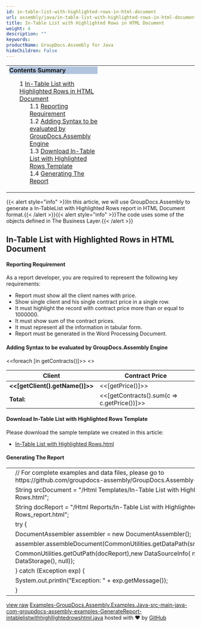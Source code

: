 ```yaml
---
id: in-table-list-with-highlighted-rows-in-html-document
url: assembly/java/in-table-list-with-highlighted-rows-in-html-document
title: In-Table List with Highlighted Rows in HTML Document
weight: 4
description: ""
keywords: 
productName: GroupDocs.Assembly for Java
hideChildren: False
---
```

<table class="sectionMacro" border="0" cellpadding="5" cellspacing="0" width="100%"><tbody><tr><td valign="top" width="50%"><div class="panel" style="border-top-width: 1px; border-right-width: 1px; border-bottom-width: 1px; border-left-width: 1px;"><div class="panelHeader" style="border-bottom-width: 1px; background-color: rgb(176, 196, 222);"><b>Contents Summary</b></div><div class="panelContent"><style type="text/css">div.rbtoc1590607145153 { padding-top: 0px; padding-right: 0px; padding-bottom: 0px; padding-left: 0px; }div.rbtoc1590607145153 ul { list-style-type: none; list-style-image: none; margin-left: 0px; }div.rbtoc1590607145153 li { margin-left: 0px; padding-left: 0px; }</style><div class="toc rbtoc1590607145153"><ul class="toc-indentation"><li><span class="TOCOutline">1</span> <a href="#In-TableListwithHighlightedRowsinHTMLDocument-In-TableListwithHighlightedRowsinHTMLDocument">In-Table List with Highlighted Rows in HTML Document</a><ul class="toc-indentation"><li><span class="TOCOutline">1.1</span> <a href="#In-TableListwithHighlightedRowsinHTMLDocument-ReportingRequirement">Reporting Requirement</a></li><li><span class="TOCOutline">1.2</span> <a href="#In-TableListwithHighlightedRowsinHTMLDocument-AddingSyntaxtobeevaluatedbyGroupDocs.AssemblyEngine">Adding Syntax to be evaluated by GroupDocs.Assembly Engine</a></li><li><span class="TOCOutline">1.3</span> <a href="#In-TableListwithHighlightedRowsinHTMLDocument-DownloadIn-TableListwithHighlightedRowsTemplate">Download In-Table List with Highlighted Rows Template</a></li><li><span class="TOCOutline">1.4</span> <a href="#In-TableListwithHighlightedRowsinHTMLDocument-GeneratingTheReport">Generating The Report</a></li></ul></li></ul></div></div></div></td><td valign="top" width="15%">&nbsp;</td><td valign="top" width="35%">&nbsp;</td></tr></tbody></table>

{{< alert style="info" >}}In this article, we will use GroupDocs.Assembly to generate a In-TableList with Highlighted Rows report in HTML Document format.{{< /alert >}}{{< alert style="info" >}}The code uses some of the objects defined in The Business Layer.{{< /alert >}}

## In-Table List with Highlighted Rows in HTML Document

#### Reporting Requirement

As a report developer, you are required to represent the following key requirements:

*   Report must show all the client names with price.
*   Show single client and his single contract price in a single row.
*   It must highlight the record with contract price more than or equal to 1000000.
*   It must show sum of the contract prices.
*   It must represent all the information in tabular form.
*   Report must be generated in the Word Processing Document.

#### Adding Syntax to be evaluated by GroupDocs.Assembly Engine

<<foreach \[in getContracts()\]>> <</foreach>>

| Client | Contract Price |
| --- | --- |
| **<<\[getClient().getName()\]>>** | <<\[getPrice()\]>> |
| **Total:** | <<\[getContracts().sum(c => c.getPrice())\]>> |

#### Download In-Table List with Highlighted Rows Template

Please download the sample template we created in this article:

*   [In-Table List with Highlighted Rows.html](https://github.com/groupdocs-assembly/GroupDocs.Assembly-for-Java/blob/master/Examples/GroupDocs.Assembly.Examples.Java/Data/Storage/Html%20Templates/In-Table%20List%20with%20Highlighted%20Rows.html?raw=true)

#### Generating The Report

<table class="highlight tab-size js-file-line-container" data-tab-size="8" data-paste-markdown-skip=""><tbody><tr><td id="file-examples-groupdocs-assembly-examples-java-src-main-java-com-groupdocs-assembly-examples-generatereport-intablelistwithhighllightedrowshtml-java-L1" class="blob-num js-line-number" data-line-number="1"></td><td id="file-examples-groupdocs-assembly-examples-java-src-main-java-com-groupdocs-assembly-examples-generatereport-intablelistwithhighllightedrowshtml-java-LC1" class="blob-code blob-code-inner js-file-line"><span class="pl-c"><span class="pl-c">//</span> For complete examples and data files, please go to https://github.com/groupdocs-assembly/GroupDocs.Assembly-for-Java</span></td></tr><tr><td id="file-examples-groupdocs-assembly-examples-java-src-main-java-com-groupdocs-assembly-examples-generatereport-intablelistwithhighllightedrowshtml-java-L2" class="blob-num js-line-number" data-line-number="2"></td><td id="file-examples-groupdocs-assembly-examples-java-src-main-java-com-groupdocs-assembly-examples-generatereport-intablelistwithhighllightedrowshtml-java-LC2" class="blob-code blob-code-inner js-file-line"><span class="pl-smi">String</span> srcDocument <span class="pl-k">=</span> <span class="pl-s"><span class="pl-pds">"</span>/Html Templates/In-Table List with Highlighted Rows.html<span class="pl-pds">"</span></span>;</td></tr><tr><td id="file-examples-groupdocs-assembly-examples-java-src-main-java-com-groupdocs-assembly-examples-generatereport-intablelistwithhighllightedrowshtml-java-L3" class="blob-num js-line-number" data-line-number="3"></td><td id="file-examples-groupdocs-assembly-examples-java-src-main-java-com-groupdocs-assembly-examples-generatereport-intablelistwithhighllightedrowshtml-java-LC3" class="blob-code blob-code-inner js-file-line"><span class="pl-smi">String</span> docReport <span class="pl-k">=</span> <span class="pl-s"><span class="pl-pds">"</span>/Html Reports/In-Table List with Highlighted Rows_report.html<span class="pl-pds">"</span></span>;</td></tr><tr><td id="file-examples-groupdocs-assembly-examples-java-src-main-java-com-groupdocs-assembly-examples-generatereport-intablelistwithhighllightedrowshtml-java-L4" class="blob-num js-line-number" data-line-number="4"></td><td id="file-examples-groupdocs-assembly-examples-java-src-main-java-com-groupdocs-assembly-examples-generatereport-intablelistwithhighllightedrowshtml-java-LC4" class="blob-code blob-code-inner js-file-line"><span class="pl-k">try</span> {</td></tr><tr><td id="file-examples-groupdocs-assembly-examples-java-src-main-java-com-groupdocs-assembly-examples-generatereport-intablelistwithhighllightedrowshtml-java-L5" class="blob-num js-line-number" data-line-number="5"></td><td id="file-examples-groupdocs-assembly-examples-java-src-main-java-com-groupdocs-assembly-examples-generatereport-intablelistwithhighllightedrowshtml-java-LC5" class="blob-code blob-code-inner js-file-line"><span class="pl-smi">DocumentAssembler</span> assembler <span class="pl-k">=</span> <span class="pl-k">new</span> <span class="pl-smi">DocumentAssembler</span>();</td></tr><tr><td id="file-examples-groupdocs-assembly-examples-java-src-main-java-com-groupdocs-assembly-examples-generatereport-intablelistwithhighllightedrowshtml-java-L6" class="blob-num js-line-number" data-line-number="6"></td><td id="file-examples-groupdocs-assembly-examples-java-src-main-java-com-groupdocs-assembly-examples-generatereport-intablelistwithhighllightedrowshtml-java-LC6" class="blob-code blob-code-inner js-file-line">assembler<span class="pl-k">.</span>assembleDocument(<span class="pl-smi">CommonUtilities</span><span class="pl-k">.</span>getDataPath(srcDocument),</td></tr><tr><td id="file-examples-groupdocs-assembly-examples-java-src-main-java-com-groupdocs-assembly-examples-generatereport-intablelistwithhighllightedrowshtml-java-L7" class="blob-num js-line-number" data-line-number="7"></td><td id="file-examples-groupdocs-assembly-examples-java-src-main-java-com-groupdocs-assembly-examples-generatereport-intablelistwithhighllightedrowshtml-java-LC7" class="blob-code blob-code-inner js-file-line"><span class="pl-smi">CommonUtilities</span><span class="pl-k">.</span>getOutPath(docReport),<span class="pl-k">new</span> <span class="pl-smi">DataSourceInfo</span>( <span class="pl-k">new</span> <span class="pl-smi">DataStorage</span>(), <span class="pl-c1">null</span>));</td></tr><tr><td id="file-examples-groupdocs-assembly-examples-java-src-main-java-com-groupdocs-assembly-examples-generatereport-intablelistwithhighllightedrowshtml-java-L8" class="blob-num js-line-number" data-line-number="8"></td><td id="file-examples-groupdocs-assembly-examples-java-src-main-java-com-groupdocs-assembly-examples-generatereport-intablelistwithhighllightedrowshtml-java-LC8" class="blob-code blob-code-inner js-file-line">} <span class="pl-k">catch</span> (<span class="pl-smi">Exception</span> exp) {</td></tr><tr><td id="file-examples-groupdocs-assembly-examples-java-src-main-java-com-groupdocs-assembly-examples-generatereport-intablelistwithhighllightedrowshtml-java-L9" class="blob-num js-line-number" data-line-number="9"></td><td id="file-examples-groupdocs-assembly-examples-java-src-main-java-com-groupdocs-assembly-examples-generatereport-intablelistwithhighllightedrowshtml-java-LC9" class="blob-code blob-code-inner js-file-line"><span class="pl-smi">System</span><span class="pl-k">.</span>out<span class="pl-k">.</span>println(<span class="pl-s"><span class="pl-pds">"</span>Exception: <span class="pl-pds">"</span></span> <span class="pl-k">+</span> exp<span class="pl-k">.</span>getMessage());</td></tr><tr><td id="file-examples-groupdocs-assembly-examples-java-src-main-java-com-groupdocs-assembly-examples-generatereport-intablelistwithhighllightedrowshtml-java-L10" class="blob-num js-line-number" data-line-number="10"></td><td id="file-examples-groupdocs-assembly-examples-java-src-main-java-com-groupdocs-assembly-examples-generatereport-intablelistwithhighllightedrowshtml-java-LC10" class="blob-code blob-code-inner js-file-line">}</td></tr></tbody></table>

[view raw](https://gist.github.com/GroupDocsGists/511a909679524da572f03b687e1e4d98/raw/0bcfc9ec98f65b2aaff8bd32ff18f87d4486bdec/Examples-GroupDocs.Assembly.Examples.Java-src-main-java-com-groupdocs-assembly-examples-GenerateReport-intablelistwithhighllightedrowshtml.java) [Examples-GroupDocs.Assembly.Examples.Java-src-main-java-com-groupdocs-assembly-examples-GenerateReport-intablelistwithhighllightedrowshtml.java](https://gist.github.com/GroupDocsGists/511a909679524da572f03b687e1e4d98#file-examples-groupdocs-assembly-examples-java-src-main-java-com-groupdocs-assembly-examples-generatereport-intablelistwithhighllightedrowshtml-java) hosted with ❤ by [GitHub](https://github.com)
